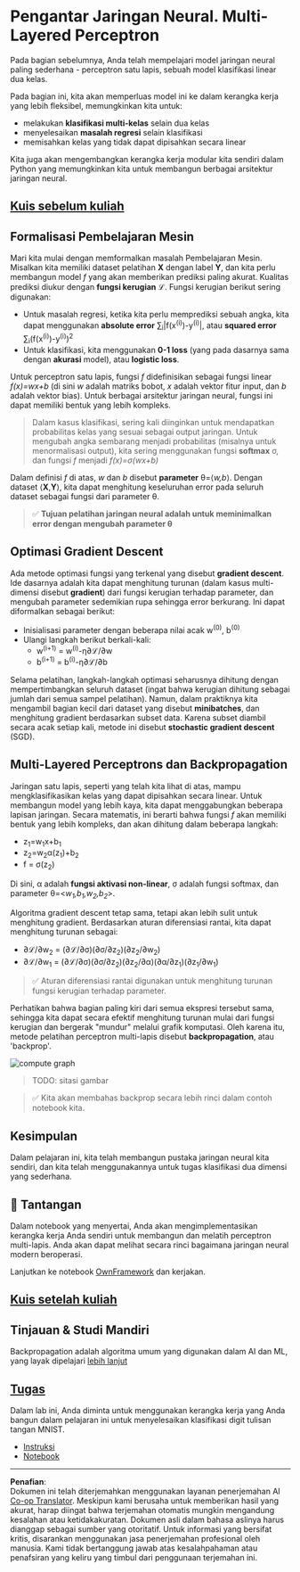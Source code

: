 <!--
CO_OP_TRANSLATOR_METADATA:
{
  "original_hash": "186bf7eeab776b36f557357ea56d4751",
  "translation_date": "2025-08-29T12:34:58+00:00",
  "source_file": "lessons/3-NeuralNetworks/04-OwnFramework/README.md",
  "language_code": "id"
}
-->
# Pengantar Jaringan Neural. Multi-Layered Perceptron

Pada bagian sebelumnya, Anda telah mempelajari model jaringan neural paling sederhana - perceptron satu lapis, sebuah model klasifikasi linear dua kelas.

Pada bagian ini, kita akan memperluas model ini ke dalam kerangka kerja yang lebih fleksibel, memungkinkan kita untuk:

* melakukan **klasifikasi multi-kelas** selain dua kelas
* menyelesaikan **masalah regresi** selain klasifikasi
* memisahkan kelas yang tidak dapat dipisahkan secara linear

Kita juga akan mengembangkan kerangka kerja modular kita sendiri dalam Python yang memungkinkan kita untuk membangun berbagai arsitektur jaringan neural.

## [Kuis sebelum kuliah](https://red-field-0a6ddfd03.1.azurestaticapps.net/quiz/104)

## Formalisasi Pembelajaran Mesin

Mari kita mulai dengan memformalkan masalah Pembelajaran Mesin. Misalkan kita memiliki dataset pelatihan **X** dengan label **Y**, dan kita perlu membangun model *f* yang akan memberikan prediksi paling akurat. Kualitas prediksi diukur dengan **fungsi kerugian** ℒ. Fungsi kerugian berikut sering digunakan:

* Untuk masalah regresi, ketika kita perlu memprediksi sebuah angka, kita dapat menggunakan **absolute error** ∑<sub>i</sub>|f(x<sup>(i)</sup>)-y<sup>(i)</sup>|, atau **squared error** ∑<sub>i</sub>(f(x<sup>(i)</sup>)-y<sup>(i)</sup>)<sup>2</sup>
* Untuk klasifikasi, kita menggunakan **0-1 loss** (yang pada dasarnya sama dengan **akurasi** model), atau **logistic loss**.

Untuk perceptron satu lapis, fungsi *f* didefinisikan sebagai fungsi linear *f(x)=wx+b* (di sini *w* adalah matriks bobot, *x* adalah vektor fitur input, dan *b* adalah vektor bias). Untuk berbagai arsitektur jaringan neural, fungsi ini dapat memiliki bentuk yang lebih kompleks.

> Dalam kasus klasifikasi, sering kali diinginkan untuk mendapatkan probabilitas kelas yang sesuai sebagai output jaringan. Untuk mengubah angka sembarang menjadi probabilitas (misalnya untuk menormalisasi output), kita sering menggunakan fungsi **softmax** σ, dan fungsi *f* menjadi *f(x)=σ(wx+b)*

Dalam definisi *f* di atas, *w* dan *b* disebut **parameter** θ=⟨*w,b*⟩. Dengan dataset ⟨**X**,**Y**⟩, kita dapat menghitung keseluruhan error pada seluruh dataset sebagai fungsi dari parameter θ.

> ✅ **Tujuan pelatihan jaringan neural adalah untuk meminimalkan error dengan mengubah parameter θ**

## Optimasi Gradient Descent

Ada metode optimasi fungsi yang terkenal yang disebut **gradient descent**. Ide dasarnya adalah kita dapat menghitung turunan (dalam kasus multi-dimensi disebut **gradient**) dari fungsi kerugian terhadap parameter, dan mengubah parameter sedemikian rupa sehingga error berkurang. Ini dapat diformalkan sebagai berikut:

* Inisialisasi parameter dengan beberapa nilai acak w<sup>(0)</sup>, b<sup>(0)</sup>
* Ulangi langkah berikut berkali-kali:
    - w<sup>(i+1)</sup> = w<sup>(i)</sup>-η∂ℒ/∂w
    - b<sup>(i+1)</sup> = b<sup>(i)</sup>-η∂ℒ/∂b

Selama pelatihan, langkah-langkah optimasi seharusnya dihitung dengan mempertimbangkan seluruh dataset (ingat bahwa kerugian dihitung sebagai jumlah dari semua sampel pelatihan). Namun, dalam praktiknya kita mengambil bagian kecil dari dataset yang disebut **minibatches**, dan menghitung gradient berdasarkan subset data. Karena subset diambil secara acak setiap kali, metode ini disebut **stochastic gradient descent** (SGD).

## Multi-Layered Perceptrons dan Backpropagation

Jaringan satu lapis, seperti yang telah kita lihat di atas, mampu mengklasifikasikan kelas yang dapat dipisahkan secara linear. Untuk membangun model yang lebih kaya, kita dapat menggabungkan beberapa lapisan jaringan. Secara matematis, ini berarti bahwa fungsi *f* akan memiliki bentuk yang lebih kompleks, dan akan dihitung dalam beberapa langkah:
* z<sub>1</sub>=w<sub>1</sub>x+b<sub>1</sub>
* z<sub>2</sub>=w<sub>2</sub>α(z<sub>1</sub>)+b<sub>2</sub>
* f = σ(z<sub>2</sub>)

Di sini, α adalah **fungsi aktivasi non-linear**, σ adalah fungsi softmax, dan parameter θ=<*w<sub>1</sub>,b<sub>1</sub>,w<sub>2</sub>,b<sub>2</sub>*>.

Algoritma gradient descent tetap sama, tetapi akan lebih sulit untuk menghitung gradient. Berdasarkan aturan diferensiasi rantai, kita dapat menghitung turunan sebagai:

* ∂ℒ/∂w<sub>2</sub> = (∂ℒ/∂σ)(∂σ/∂z<sub>2</sub>)(∂z<sub>2</sub>/∂w<sub>2</sub>)
* ∂ℒ/∂w<sub>1</sub> = (∂ℒ/∂σ)(∂σ/∂z<sub>2</sub>)(∂z<sub>2</sub>/∂α)(∂α/∂z<sub>1</sub>)(∂z<sub>1</sub>/∂w<sub>1</sub>)

> ✅ Aturan diferensiasi rantai digunakan untuk menghitung turunan fungsi kerugian terhadap parameter.

Perhatikan bahwa bagian paling kiri dari semua ekspresi tersebut sama, sehingga kita dapat secara efektif menghitung turunan mulai dari fungsi kerugian dan bergerak "mundur" melalui grafik komputasi. Oleh karena itu, metode pelatihan perceptron multi-lapis disebut **backpropagation**, atau 'backprop'.

<img alt="compute graph" src="images/ComputeGraphGrad.png"/>

> TODO: sitasi gambar

> ✅ Kita akan membahas backprop secara lebih rinci dalam contoh notebook kita.  

## Kesimpulan

Dalam pelajaran ini, kita telah membangun pustaka jaringan neural kita sendiri, dan kita telah menggunakannya untuk tugas klasifikasi dua dimensi yang sederhana.

## 🚀 Tantangan

Dalam notebook yang menyertai, Anda akan mengimplementasikan kerangka kerja Anda sendiri untuk membangun dan melatih perceptron multi-lapis. Anda akan dapat melihat secara rinci bagaimana jaringan neural modern beroperasi.

Lanjutkan ke notebook [OwnFramework](OwnFramework.ipynb) dan kerjakan.

## [Kuis setelah kuliah](https://red-field-0a6ddfd03.1.azurestaticapps.net/quiz/204)

## Tinjauan & Studi Mandiri

Backpropagation adalah algoritma umum yang digunakan dalam AI dan ML, yang layak dipelajari [lebih lanjut](https://wikipedia.org/wiki/Backpropagation)

## [Tugas](lab/README.md)

Dalam lab ini, Anda diminta untuk menggunakan kerangka kerja yang Anda bangun dalam pelajaran ini untuk menyelesaikan klasifikasi digit tulisan tangan MNIST.

* [Instruksi](lab/README.md)
* [Notebook](lab/MyFW_MNIST.ipynb)

---

**Penafian**:  
Dokumen ini telah diterjemahkan menggunakan layanan penerjemahan AI [Co-op Translator](https://github.com/Azure/co-op-translator). Meskipun kami berusaha untuk memberikan hasil yang akurat, harap diingat bahwa terjemahan otomatis mungkin mengandung kesalahan atau ketidakakuratan. Dokumen asli dalam bahasa aslinya harus dianggap sebagai sumber yang otoritatif. Untuk informasi yang bersifat kritis, disarankan menggunakan jasa penerjemahan profesional oleh manusia. Kami tidak bertanggung jawab atas kesalahpahaman atau penafsiran yang keliru yang timbul dari penggunaan terjemahan ini.